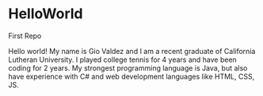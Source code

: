 # HelloWorld
First Repo

Hello world!  My name is Gio Valdez and I am a recent graduate of California Lutheran University.  I played college tennis for 4 years and have been coding for 2 years.  My strongest programming language is Java, but also have experience with C# and web development languages like HTML, CSS, JS.
